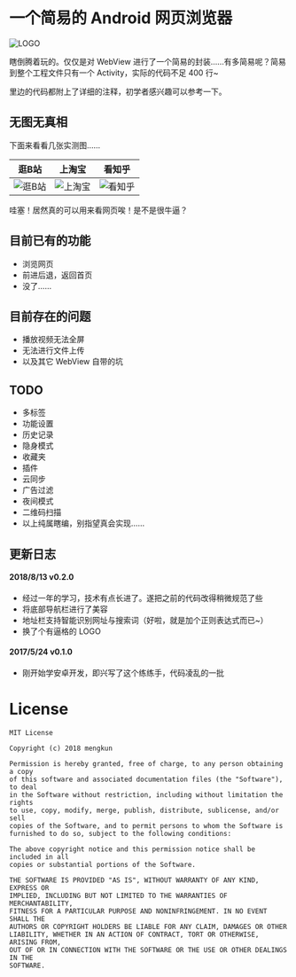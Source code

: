 # 一个简易的 Android 网页浏览器

![LOGO](https://user-images.githubusercontent.com/16880885/43814276-1c7b3584-9afc-11e8-97c8-1fb71b683930.png)

瞎倒腾着玩的。仅仅是对 WebView 进行了一个简易的封装……有多简易呢？简易到整个工程文件只有一个 Activity，实际的代码不足 400 行~

里边的代码都附上了详细的注释，初学者感兴趣可以参考一下。

无图无真相
----

下面来看看几张实测图……

| 逛B站   | 上淘宝    | 看知乎 |
| ----------- | ----------- | ----------- |
| ![逛B站](https://user-images.githubusercontent.com/16880885/44021643-e45d4992-9f17-11e8-8a14-ae431a90b4b4.png) | ![上淘宝](https://user-images.githubusercontent.com/16880885/44021676-f8189b62-9f17-11e8-8ecf-bb91cc48647f.png) | ![看知乎](https://user-images.githubusercontent.com/16880885/44021699-0a6cf768-9f18-11e8-8be6-eca3574f01b6.png) |

哇塞！居然真的可以用来看网页唉！是不是很牛逼？

目前已有的功能
----
- 浏览网页
- 前进后退，返回首页
- 没了……

目前存在的问题
----
- 播放视频无法全屏
- 无法进行文件上传
- 以及其它 WebView 自带的坑

TODO
----
- 多标签
- 功能设置
- 历史记录
- 隐身模式
- 收藏夹
- 插件
- 云同步
- 广告过滤
- 夜间模式
- 二维码扫描
- 以上纯属瞎编，别指望真会实现……

更新日志
----
#### 2018/8/13 v0.2.0
- 经过一年的学习，技术有点长进了。遂把之前的代码改得稍微规范了些
- 将底部导航栏进行了美容
- 地址栏支持智能识别网址与搜索词（好啦，就是加个正则表达式而已~）
- 换了个有逼格的 LOGO

#### 2017/5/24 v0.1.0
- 刚开始学安卓开发，即兴写了这个练练手，代码凌乱的一批

# License

````
MIT License

Copyright (c) 2018 mengkun

Permission is hereby granted, free of charge, to any person obtaining a copy
of this software and associated documentation files (the "Software"), to deal
in the Software without restriction, including without limitation the rights
to use, copy, modify, merge, publish, distribute, sublicense, and/or sell
copies of the Software, and to permit persons to whom the Software is
furnished to do so, subject to the following conditions:

The above copyright notice and this permission notice shall be included in all
copies or substantial portions of the Software.

THE SOFTWARE IS PROVIDED "AS IS", WITHOUT WARRANTY OF ANY KIND, EXPRESS OR
IMPLIED, INCLUDING BUT NOT LIMITED TO THE WARRANTIES OF MERCHANTABILITY,
FITNESS FOR A PARTICULAR PURPOSE AND NONINFRINGEMENT. IN NO EVENT SHALL THE
AUTHORS OR COPYRIGHT HOLDERS BE LIABLE FOR ANY CLAIM, DAMAGES OR OTHER
LIABILITY, WHETHER IN AN ACTION OF CONTRACT, TORT OR OTHERWISE, ARISING FROM,
OUT OF OR IN CONNECTION WITH THE SOFTWARE OR THE USE OR OTHER DEALINGS IN THE
SOFTWARE.
````